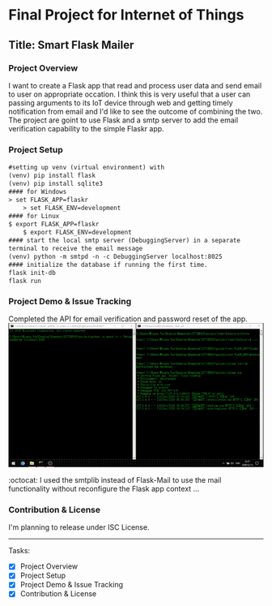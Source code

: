 # Final Project for Internet of Things
## Title: Smart Flask Mailer
### Project Overview
I want to create a Flask app that read and process user data and send email to user on appropriate occation. I think this is very useful that a user can passing arguments to its IoT device through web and getting timely notification from email and I'd like to see the outcome of combining the two.
The project are goint to use Flask and a smtp server to add the email verification capability to the simple Flaskr app.

### Project Setup
	#setting up venv (virtual environment) with
	(venv) pip install flask
	(venv) pip install sqlite3
	#### for Windows
	> set FLASK_APP=flaskr
    	> set FLASK_ENV=development
	#### for Linux
	$ export FLASK_APP=flaskr
    	$ export FLASK_ENV=development
	#### start the local smtp server (DebuggingServer) in a separate terminal to receive the email message
	(venv) python -m smtpd -n -c DebuggingServer localhost:8025
	#### initialize the database if running the first time.
	flask init-db
	flask run

### Project Demo & Issue Tracking
Completed the API for email verification and password reset of the app.
![flaskr_demo_3](../Lab/Images/flaskr_demo_3.gif)

:octocat: I used the smtplib instead of Flask-Mail to use the mail functionality without reconfigure the Flask app context ...

### Contribution & License
I'm planning to release under ISC License.

----
Tasks:
- [x] Project Overview
- [x] Project Setup
- [x] Project Demo & Issue Tracking
- [x] Contribution & License
